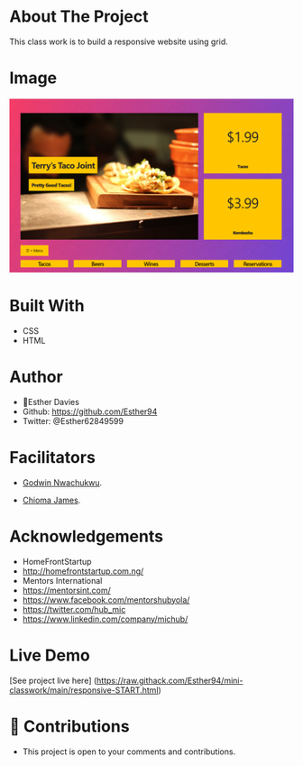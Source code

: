 # About The Project
This class work is to build a responsive website using grid.

# Image
![welcome interface.](images/screenshot.PNG "This is the mini-classwork outlook")

# Built With
* CSS
* HTML

# Author
* 👩Esther Davies
* Github: https://github.com/Esther94
* Twitter: @Esther62849599

# Facilitators
* [Godwin Nwachukwu](https://github.com/Gnwin).

* [Chioma James](https://github.com/Chiomy).

# Acknowledgements
* HomeFrontStartup
* http://homefrontstartup.com.ng/
* Mentors International
* https://mentorsint.com/
* https://www.facebook.com/mentorshubyola/
* https://twitter.com/hub_mic
* https://www.linkedin.com/company/michub/

# Live Demo
[See project live here] (https://raw.githack.com/Esther94/mini-classwork/main/responsive-START.html)

# 🤝 Contributions
* This project is open to your comments and contributions.
